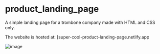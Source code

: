 # product_landing_page
A simple landing page for a trombone company made with HTML and CSS only.

The website is hosted at: [super-cool-product-landing-page.netlify.app

![image](https://user-images.githubusercontent.com/69646100/155447625-4db45595-0a63-4b6f-a563-12798a080b21.png)
